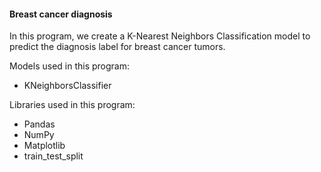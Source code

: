 #### Breast cancer diagnosis

In this program, we create a K-Nearest Neighbors Classification model to predict the diagnosis label for breast cancer tumors.

Models used in this program:

- KNeighborsClassifier

Libraries used in this program:

- Pandas
- NumPy
- Matplotlib
- train_test_split
